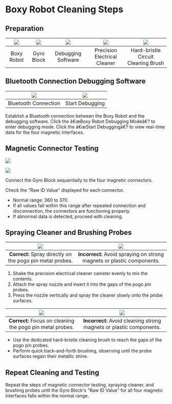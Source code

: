 # Boxy Robot Cleaning Steps
## Preparation  
| ![](https://cdn.nlark.com/yuque/0/2024/png/50993910/1732776453847-a1b7003a-dd16-45dc-91b3-5a8afb9a492b.png?x-oss-process=image%2Fformat%2Cwebp%2Fresize%2Cw_1033%2Climit_0) | ![](https://cdn.nlark.com/yuque/0/2024/png/50993910/1732780861714-f09164ea-3bbd-4b26-af58-12bcf1f2b381.png?x-oss-process=image%2Fformat%2Cwebp%2Fresize%2Cw_170%2Climit_0) | ![](https://cdn.nlark.com/yuque/0/2024/png/51021531/1732953263845-c0c209cc-268f-428e-bd63-50f3e85af58d.png) | ![](https://cdn.nlark.com/yuque/0/2024/png/51021531/1732945941233-e024af15-8f4b-41e1-9d77-e840cb60a0c3.png) | ![](https://cdn.nlark.com/yuque/0/2024/png/51021531/1732952296839-f5748466-f76e-46fa-8ba5-b07433a8a253.png) |
| :---: | :---: | :---: | :---: | :---: |
|  Boxy Robot   | Gyro Block |  Debugging Software   |  Precision Electrical Cleaner   |  Hard-bristle Circuit Cleaning Brush   |


## Bluetooth Connection Debugging Software
| ![](https://cdn.nlark.com/yuque/0/2024/jpeg/51021531/1732946453285-a3914be5-aff4-4284-ac24-8a8d784c5d19.jpeg) | ![](https://cdn.nlark.com/yuque/0/2024/jpeg/51021531/1732946485790-5f3f61e6-5674-4c0f-9553-3fa545e44f9e.jpeg) |
| :---: | :---: |
| Bluetooth Connection | Start Debugging |


Establish a Bluetooth connection between the Boxy Robot and the debugging software.   Click the â€œBoxy Robot Debugging Modeâ€? to enter debugging mode.   Click the â€œStart Debuggingâ€? to view real-time data for the four magnetic interfaces.  

## Magnetic Connector Testing  


![](https://cdn.nlark.com/yuque/0/2024/gif/51021531/1732947987417-6491582c-0c02-4bea-af17-028d0de6bcc0.gif)

![](https://cdn.nlark.com/yuque/0/2024/gif/51021531/1732947968271-6a973239-945d-40f4-b826-d2a666f95298.gif)

Connect the Gyro Block sequentially to the four magnetic connectors.   

Check the "Raw ID Value" displayed for each connector.  

+ Normal range: 360 to 370.
+ If all values fall within this range after repeated connection and disconnection, the connectors are functioning properly.
+ If abnormal data is detected, proceed with cleaning.



## Spraying Cleaner and Brushing Probes  
| ![](https://cdn.nlark.com/yuque/0/2024/gif/51021531/1732952120169-9ad83335-f6f7-4c3c-b806-96d65ea2d895.gif) | ![](https://cdn.nlark.com/yuque/0/2024/gif/51021531/1732952113262-5d90ca82-d69b-4337-b859-ac7d965d4124.gif) |
| :---: | :---: |
| **Correct:** Spray directly on the pogo pin metal probes.   | **Incorrect:** Avoid spraying on strong magnets or plastic components.   |


1. Shake the precision electrical cleaner canister evenly to mix the contents.
2. Attach the spray nozzle and insert it into the gaps of the pogo pin probes.
3. Press the nozzle vertically and spray the cleaner slowly onto the probe surfaces.

| ![](https://cdn.nlark.com/yuque/0/2024/gif/51021531/1732952128616-7d372e72-ad82-403b-ad45-4dac4344d307.gif) | ![](https://cdn.nlark.com/yuque/0/2024/gif/51021531/1732952104573-f6eb019d-2d81-47e2-8bec-4ba2b2189786.gif) |
| :---: | :---: |
| **Correct:** Focus on cleaning the pogo pin metal probes.   | **Incorrect:** Avoid cleaning strong magnets or plastic components.   |


+ Use the dedicated hard-bristle cleaning brush to reach the gaps of the pogo pin probes.
+ Perform quick back-and-forth brushing, observing until the probe surfaces regain their metallic shine.

## Repeat Cleaning and Testing  
Repeat the steps of magnetic connector testing, spraying cleaner, and brushing probes until the Gyro Block's "Raw ID Value" for all four magnetic interfaces falls within the normal range.  

